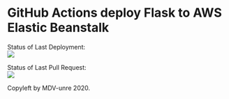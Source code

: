 # GitHub Actions deploy Flask to AWS Elastic Beanstalk




Status of Last Deployment:<br>
<img src="https://github.com/MDV-unre/github-actions/workflows/my-first-CI/CD-action/badge.svg?branch=master"><br>

Status of Last Pull Request:<br>
<img src="https://github.com/MDV-unre/github-actions/workflows/Pull-request-test/badge.svg?branch=*"><br>


Copyleft by MDV-unre 2020.
